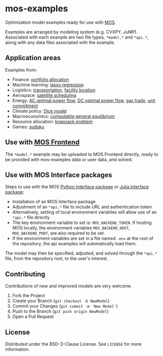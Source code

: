 # mos-examples
Optimization model examples ready for use with [MOS](https://fuinn.ie/mos).

Examples are arranged by modeling system (e.g. CVXPY, JuMP). Associated with each example are two file types, ``*model.*`` and ``*api.*``, along with any data files associated with the example.

## Application areas

Examples from:
* Finance: [portfolio allocation](./examples/cvxpy/portfolio)
* Machine learning: [lasso regression](./examples/cvxpy/lasso)
* Logistics: [transportation](./examples/cvxpy/transportation), [facility location](./examples/pyomo/facility_location)
* Aerospace: [satellite scheduling](./examples/gams/satellite)
* Energy: [AC optimal power flow](./examples/optmod/acopf), [DC optimal power flow](./examples/optmod/dcopf), [gas trade](./examples/gams/gtm), [unit commitment](./examples/jump/unit_commitment)
* Climate policy: [Dice model](./examples/gams/dice)
* Macroeconomics: [computable general equilibrium](./examples/gams/mpsge)
* Resource allocation: [knapsack problem](./examples/jump/knapsack)
* Games: [sudoku](./examples/jump/sudoku)


## Use with [MOS Frontend](http://mos.fuinn.ie)
The ``*model.*`` example may be uploaded to MOS Frontend directly, ready to be provided with mos-examples data or user data, and solved.


## Use with MOS Interface packages

Steps to use with the MOS [Python Interface package](https://github.com/Fuinn/mos-interface-py) or 
[Julia Interface package](https://github.com/Fuinn/mos-interface-jl):

* Installation of an MOS Interface package
* Adjustment of an ``*api.*`` file to include URL and authentication token
* Alternatively, setting of local environment variables will allow use of an ``*api.*`` file directly
* The key environment variable to set is: ``MOS_BACKEND_TOKEN``. If hosting MOS locally, the environment variables ``MOS_BACKEND_HOST``, ``MOS_BACKEND_PORT``, are also required to be set.
* If the environment variables are set in a file named ``.env`` at the root of the repository, the api examples will automatically load them. 

The model may then be specified, adjusted, and solved through the ``*api.*`` file, from the repository root, to the user's interest.

<!-- CONTRIBUTING -->
## Contributing

Contributions of new and improved models are very welcome.

1. Fork the Project
2. Create your Branch (`git checkout -b NewModel`)
3. Commit your Changes (`git commit -m 'New Model'`)
4. Push to the Branch (`git push origin NewModel`)
5. Open a Pull Request



<!-- LICENSE -->
## License

Distributed under the BSD-3-Clause License. See `LICENSE` for more information.

